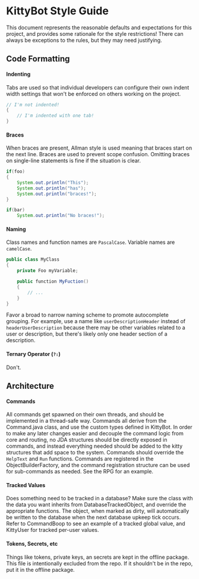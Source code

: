 # KittyBot Style Guide

This document represents the reasonable defaults and expectations for this project, and provides some rationale for the style restrictions! There can always be exceptions to the rules, but they may need justifying.

Code Formatting
---

#### Indenting
Tabs are used so that individual developers can configure their own indent width settings that won't be enforced on others working on the project. 

```java
// I'm not indented!
{
	// I'm indented with one tab!
}
```

#### Braces
When braces are present, Allman style is used meaning that braces start on the next line. Braces are used to prevent scope confusion. Omitting braces on single-line statements is fine if the situation is clear.

```java
if(foo)
{
	System.out.println("This");
	System.out.println("has");
	System.out.println("braces!");
}

if(bar)
	System.out.println("No braces!");
```

#### Naming
Class names and function names are `PascalCase`. Variable names are `camelCase`. 

```java
public class MyClass
{
	private Foo myVariable;

	public function MyFuction()
	{
		// ...
	}
}
```

Favor a broad to narrow naming scheme to promote autocomplete grouping. For example, use a name like `userDescriptionHeader` instead of `headerUserDescription` because there may be other variables related to a user or description, but there's likely only one header section of a description.


#### Ternary Operator (`?:`)
Don't.


Architecture 
---

#### Commands
All commands get spawned on their own threads, and should be implemented in a thread-safe way. Commands all derive from the Command.java class, and use the custom types defined in KittyBot. In order to make any later changes easier and decouple the command logic from core and routing, no JDA structures should be directly exposed in commands, and instead everything needed should be added to the kitty structures that add space to the system. Commands should override the `HelpText` and `Run` functions. Commands are registered in the ObjectBuilderFactory, and the command registration structure can be used for sub-commands as needed. See the RPG for an example.

#### Tracked Values
Does something need to be tracked in a database? Make sure the class with the data you want inherits from DatabaseTrackedObject, and override the appropriate functions. The object, when marked as dirty, will automatically be written to the database when the next database upkeep tick occurs. Refer to CommandBoop to see an example of a tracked global value, and KittyUser for tracked per-user values.

#### Tokens, Secrets, etc
Things like tokens, private keys, an secrets are kept in the offline package. This file is intentionally excluded from the repo. If it shouldn't be in the repo, put it in the offline package. 

